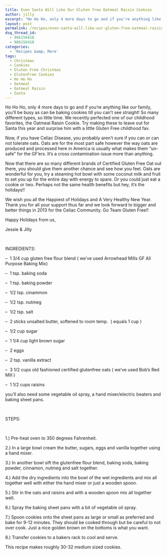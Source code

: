 ```yaml
---
title: Even Santa Will Like Our Gluten free Oatmeal Raisin Cookies
author: jilly
excerpt: "Ho Ho Ho, only 4 more days to go and if you're anything like our family, you'll be busy as can be baking cookies till you can't see straight!  We recently perfected one of our childhood favorites, the Oatmeal Raisin Cookie. Try making these to leave out for Santa this year and surprise him with a little Gluten Free childhood fav."
layout: post
permalink: /recipes/even-santa-will-like-our-gluten-free-oatmeal-raisin-cookies/
dsq_thread_id:
  - 986156418
  - 986156418
categories:
  - 'Recipes &amp; More'
tags:
  - Christmas
  - Cookies
  - Gluten Free Christmas
  - GlutenFree Cookies
  - Ho Ho Ho
  - Oatmeal
  - Oatmeal Raisin
  - Santa
---
```

Ho Ho Ho, only 4 more days to go and if you&#8217;re anything like our family, you&#8217;ll be busy as can be baking cookies till you can&#8217;t see straight! So many different types, so little time. We recently perfected one of our childhood favorites, the Oatmeal Raisin Cookie. Try making these to leave out for Santa this year and surprise him with a little Gluten Free childhood fav.

Now, if you have Celiac Disease, you probably aren&#8217;t sure if you can or can not tolerate oats. Oats are for the most part safe however the way oats are produced and processed here in America is usually what makes them &#8220;un-safe&#8221; for the GF&#8217;ers. It&#8217;s a cross contamination issue more than anything.

Now that there are so many different brands of Certified Gluten Free Oat out there, you should give them another chance and see how you feel. Oats are wonderful for you, try a steaming hot bowl with some coconut milk and fruit to set you up for the entire day with energy to spare. Or you could just eat a cookie or two. Perhaps not the same health benefits but hey, it&#8217;s the holidays!!

We wish you all the Happiest of Holidays and A Very Healthy New Year. Thank you for all your support thus far and we look forward to bigger and better things in 2013 for the Celiac Community. Go Team Gluten Free!!

Happy Holidays from us,

Jessie & Jilly

&nbsp;

INGREDIENTS:

&#8211;  1 3/4 cup gluten free flour blend ( we&#8217;ve used Arrowhead Mills GF All Purpose Baking Mix)

&#8211;  1 tsp. baking soda

&#8211;  1 tsp. baking powder

&#8211;  1/2 tsp. cinammon

&#8211;  1/2 tsp. nutmeg

&#8211;  1/2 tsp. salt

&#8211;  2 sticks unsalted butter, softened to room temp.  ( equals 1 cup )

&#8211;  1/2 cup sugar

&#8211;  1 1/4 cup light brown sugar

&#8211;  2 eggs

&#8211;  2 tsp. vanilla extract

&#8211;  3 1/2 cups old fashioned certified glutenfree oats ( we&#8217;ve used Bob&#8217;s Red Mill )

&#8211;  1 1/2 cups raisins

you&#8217;ll also need some vegetable oil spray, a hand mixer/electric beaters and baking sheet pans.

&nbsp;

STEPS:

&nbsp;

1.) Pre-heat oven to 350 degrees Fahrenheit.

2.) In a large bowl cream the butter, sugars, eggs and vanilla together using a hand mixer.

3.) In another bowl sift the glutenfree flour blend, baking soda, baking powder, cinnamon, nutmeg and salt together.

4.) Add the dry ingredients into the bowl of the wet ingredients and mix all together well with either the hand mixer or just a wooden spoon.

5.) Stir in the oats and raisins and with a wooden spoon mix all together well.

6.) Spray the baking sheet pans with a bit of vegetable oil spray.

7.) Spoon cookies onto the sheet pans as large or small as preferred and bake for 9-12 minutes. They should be cooked through but be careful to not over cook. Just a nice golden brown on the bottoms is what you want.

8.) Transfer cookies to a bakers rack to cool and serve.

This recipe makes roughly 30-32 medium sized cookies.

&nbsp;

&nbsp;

&nbsp;

&nbsp;